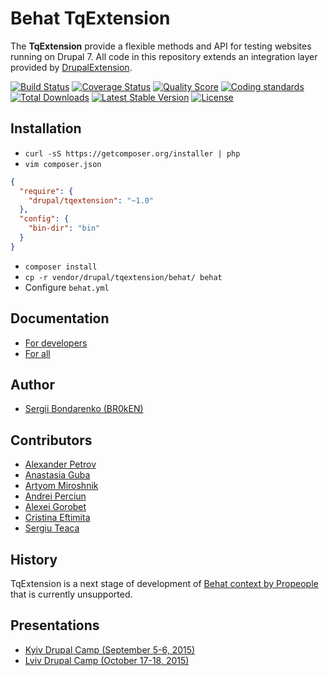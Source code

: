 # Behat TqExtension

The **TqExtension** provide a flexible methods and API for testing websites running on Drupal 7. All
code in this repository extends an integration layer provided by [DrupalExtension](https://github.com/jhedstrom/drupalextension).

[![Build Status](https://img.shields.io/travis/BR0kEN-/TqExtension/master.svg?style=flat-square)](https://travis-ci.org/BR0kEN-/TqExtension)
[![Coverage Status](https://img.shields.io/scrutinizer/coverage/g/BR0kEN-/TqExtension.svg?style=flat-square)](https://scrutinizer-ci.com/g/BR0kEN-/TqExtension/code-structure)
[![Quality Score](https://img.shields.io/scrutinizer/g/BR0kEN-/TqExtension.svg?style=flat-square)](https://scrutinizer-ci.com/g/BR0kEN-/TqExtension)
[![Coding standards](https://styleci.io/repos/41793357/shield?branch=master)](https://styleci.io/repos/41793357)
[![Total Downloads](https://img.shields.io/packagist/dt/drupal/tqextension.svg?style=flat-square)](https://packagist.org/packages/drupal/tqextension)
[![Latest Stable Version](https://poser.pugx.org/drupal/tqextension/v/stable?format=flat-square)](https://packagist.org/packages/drupal/tqextension)
[![License](https://img.shields.io/badge/license-MIT-brightgreen.svg?style=flat-square)](https://packagist.org/packages/drupal/tqextension)

## Installation

- `curl -sS https://getcomposer.org/installer | php`
- `vim composer.json`
```json
{
  "require": {
    "drupal/tqextension": "~1.0"
  },
  "config": {
    "bin-dir": "bin"
  }
}
```
- `composer install`
- `cp -r vendor/drupal/tqextension/behat/ behat`
- Configure `behat.yml`

## Documentation

- [For developers](docs/developers)
- [For all](docs)

## Author

- [Sergii Bondarenko (BR0kEN)](https://github.com/BR0kEN-)

## Contributors

- [Alexander Petrov](https://github.com/aapetrov)
- [Anastasia Guba](https://github.com/Naastya)
- [Artyom Miroshnik](https://github.com/M1r1k)
- [Andrei Perciun](https://github.com/andreiperciun)
- [Alexei Gorobet](https://github.com/asgorobets)
- [Cristina Eftimita](https://github.com/Eftimitac)
- [Sergiu Teaca](https://github.com/sergiuteaca)

## History

TqExtension is a next stage of development of [Behat context by Propeople](https://github.com/BR0kEN-/behat-drupal-propeople-context) that is currently unsupported.

## Presentations

- [Kyiv Drupal Camp (September 5-6, 2015)](https://docs.google.com/presentation/d/1JPJvLPORbO4vf9fFLgnQ0bEqe7XahqZ7iUjsd75yKmg)
- [Lviv Drupal Camp (October 17-18, 2015)](https://docs.google.com/presentation/d/1b4m8FoUNt0zMz98FFxgZ9chV8I7V8ek2oU5GZmkCriQ)
